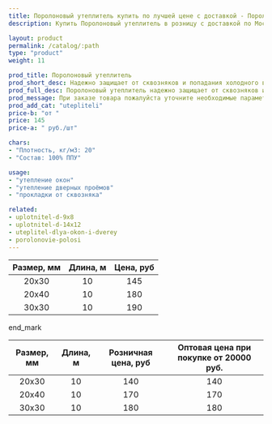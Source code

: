 ```yaml
---
title: Поролоновый утеплитель купить по лучшей цене с доставкой - Поролоныч
description: Купить Поролоновый утеплитель в розницу с доставкой по Москве в интернет-магазине Поролоныча.

layout: product
permalink: /catalog/:path
type: "product"
weight: 11

prod_title: Поролоновый утеплитель
prod_short_desc: Надежно защищает от сквозняков и попадания холодного воздуха в помещение. Используется для утепления дверей и окон.
prod_full_desc: Поролоновый утеплитель надежно защищает от сквозняков и попадания холодного воздуха в помещение. Используется для утепления дверей и окон.
prod_message: При заказе товара пожалуйста уточните необходимые параметры (размер и количество).
prod_add_cat: "utepliteli"
price-b: "от "
price: 145
price-a: " руб./шт"

chars:
- "Плотность, кг/м3: 20"
- "Состав: 100% ППУ"

usage:
- "утепление окон"
- "утепление дверных проёмов"
- "прокладки от сквозняка"

related:
- uplotnitel-d-9x8
- uplotnitel-d-14x12
- uteplitel-dlya-okon-i-dverey
- porolonovie-polosi
---
```

| Размер, мм | Длина, м | Цена, руб
|:-----------:|:---------------:|:-------:|
|20х30|10|145
|20х40|10|180
|30х30|10|190

end_mark

| Размер, мм | Длина, м | Розничная цена, руб | Оптовая цена при покупке от 20000 руб. |
|:-----------:|:---------------:|:---------------------------:|:-----------------------------------------:|
|20х30|10|140|140|
|20х40|10|170|170|
|30х30|10|180|180|